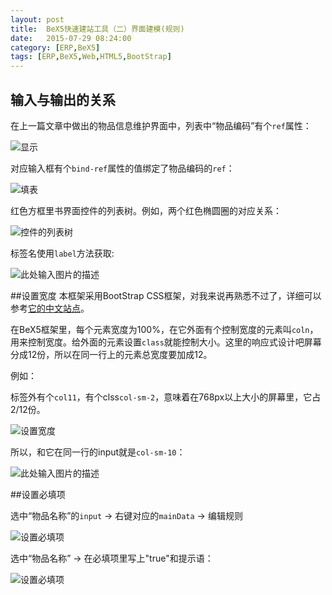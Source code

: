 ```yaml
---
layout: post
title:  BeX5快速建站工具（二）界面建模(规则)
date:   2015-07-29 08:24:00
category: [ERP,BeX5]
tags: [ERP,BeX5,Web,HTML5,BootStrap]
---
```



## 输入与输出的关系
在上一篇文章中做出的物品信息维护界面中，列表中“物品编码”有个`ref`属性：

<!--more-->

![显示][2]

对应输入框有个`bind-ref`属性的值绑定了物品编码的`ref`：

![填表][3]

红色方框里书界面控件的列表树。例如，两个红色椭圆圈的对应关系：

![控件的列表树][4]

标签名使用`label`方法获取:

![此处输入图片的描述][5]

##设置宽度
本框架采用BootStrap CSS框架，对我来说再熟悉不过了，详细可以参考[它的中文站点][6]。

在BeX5框架里，每个元素宽度为100%，在它外面有个控制宽度的元素叫`coln`，用来控制宽度。给外面的元素设置`class`就能控制大小。这里的响应式设计吧屏幕分成12份，所以在同一行上的元素总宽度要加成12。

例如：

标签外有个`col11`，有个clss`col-sm-2`，意味着在768px以上大小的屏幕里，它占2/12份。

![设置宽度][7]

所以，和它在同一行的input就是`col-sm-10`：

![此处输入图片的描述][8]

##设置必填项

选中“物品名称”的`input` -> 右键对应的`mainData` -> 编辑规则

![设置必填项][9]

选中“物品名称”  -> 在必填项里写上"true"和提示语：

![设置必填项][10]


  [1]: http://laker.me/blog
  [2]: http://77g54f.com1.z0.glb.clouddn.com/QQ20150728145154.png?imageView2/1/q/100|watermark/1/image/aHR0cDovLzc3ZzU0Zi5jb20xLnowLmdsYi5jbG91ZGRuLmNvbS9sYWtlcjMucG5n/dissolve/100/gravity/SouthEast/dx/5/dy/5
  [3]: http://77g54f.com1.z0.glb.clouddn.com/QQ20150728145304.png?imageView2/1/q/100|watermark/1/image/aHR0cDovLzc3ZzU0Zi5jb20xLnowLmdsYi5jbG91ZGRuLmNvbS9sYWtlcjMucG5n/dissolve/100/gravity/SouthEast/dx/5/dy/5
  [4]: http://77g54f.com1.z0.glb.clouddn.com/QQ20150728150401.png?imageView2/1/q/100|watermark/1/image/aHR0cDovLzc3ZzU0Zi5jb20xLnowLmdsYi5jbG91ZGRuLmNvbS9sYWtlcjMucG5n/dissolve/100/gravity/SouthEast/dx/5/dy/5
  [5]: http://77g54f.com1.z0.glb.clouddn.com/QQ20150728162607.png?imageView2/1/q/100|watermark/1/image/aHR0cDovLzc3ZzU0Zi5jb20xLnowLmdsYi5jbG91ZGRuLmNvbS9sYWtlcjMucG5n/dissolve/100/gravity/SouthEast/dx/5/dy/5
  [6]: http://www.bootcss.com/
  [7]: http://77g54f.com1.z0.glb.clouddn.com/QQ20150728164057.png?imageView2/1/q/100|watermark/1/image/aHR0cDovLzc3ZzU0Zi5jb20xLnowLmdsYi5jbG91ZGRuLmNvbS9sYWtlcjMucG5n/dissolve/100/gravity/SouthEast/dx/5/dy/5
  [8]: http://77g54f.com1.z0.glb.clouddn.com/QQ20150728165114.png?imageView2/1/q/100|watermark/1/image/aHR0cDovLzc3ZzU0Zi5jb20xLnowLmdsYi5jbG91ZGRuLmNvbS9sYWtlcjMucG5n/dissolve/100/gravity/SouthEast/dx/5/dy/5
  [9]: http://77g54f.com1.z0.glb.clouddn.com/QQ20150728151735.png
  [10]: http://77g54f.com1.z0.glb.clouddn.com/QQ20150728152046.png?